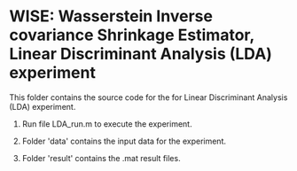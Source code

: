 # WISE: Wasserstein Inverse covariance Shrinkage Estimator, Linear Discriminant Analysis (LDA) experiment

This folder contains the source code for the for Linear Discriminant Analysis (LDA) experiment.

1. Run file LDA_run.m to execute the experiment. 

2. Folder 'data' contains the input data for the experiment.

3. Folder 'result' contains the .mat result files.